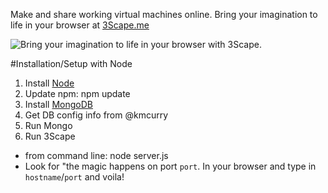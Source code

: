 
Make and share working virtual machines online. Bring your imagination to life in your browser at [3Scape.me](http;//3Scape.me)

![Bring your imagination to life in your browser with 3Scape.](https://github.com/kmcurry/3Scape/blob/master/public/images/logo-3S.png)


#Installation/Setup with Node
 1. Install [Node](http://nodejs.org)
 2. Update npm: npm update
 3. Install [MongoDB](http://mongodb.org)
 4. Get DB config info from @kmcurry
 6. Run Mongo
 7. Run 3Scape
   * from command line: node server.js
   * Look for "the magic happens on port `port`. In your browser and type in `hostname`/`port` and voila!
